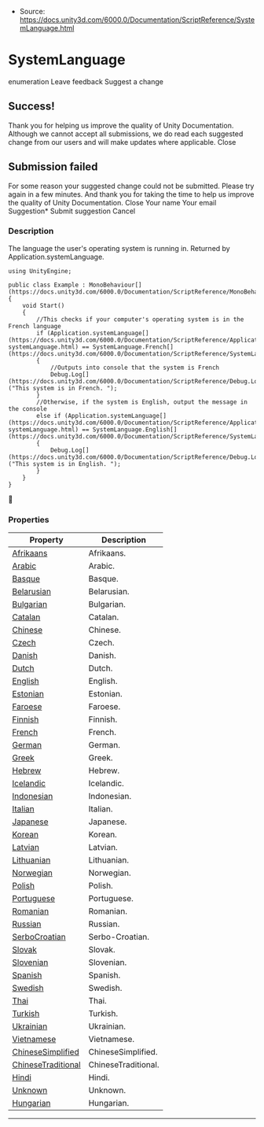 * Source: https://docs.unity3d.com/6000.0/Documentation/ScriptReference/SystemLanguage.html

# SystemLanguage
enumeration
Leave feedback
Suggest a change
## Success!
Thank you for helping us improve the quality of Unity Documentation. Although we cannot accept all submissions, we do read each suggested change from our users and will make updates where applicable.
Close
## Submission failed
For some reason your suggested change could not be submitted. Please <a>try again</a> in a few minutes. And thank you for taking the time to help us improve the quality of Unity Documentation.
Close
Your name Your email Suggestion* Submit suggestion
Cancel
### Description
The language the user's operating system is running in. Returned by Application.systemLanguage.
```
using UnityEngine;  
  
public class Example : MonoBehaviour[](https://docs.unity3d.com/6000.0/Documentation/ScriptReference/MonoBehaviour.html)
{
    void Start()
    {
        //This checks if your computer's operating system is in the French language
        if (Application.systemLanguage[](https://docs.unity3d.com/6000.0/Documentation/ScriptReference/Application-systemLanguage.html) == SystemLanguage.French[](https://docs.unity3d.com/6000.0/Documentation/ScriptReference/SystemLanguage.French.html))
        {
            //Outputs into console that the system is French
            Debug.Log[](https://docs.unity3d.com/6000.0/Documentation/ScriptReference/Debug.Log.html)("This system is in French. ");
        }
        //Otherwise, if the system is English, output the message in the console
        else if (Application.systemLanguage[](https://docs.unity3d.com/6000.0/Documentation/ScriptReference/Application-systemLanguage.html) == SystemLanguage.English[](https://docs.unity3d.com/6000.0/Documentation/ScriptReference/SystemLanguage.English.html))
        {
            Debug.Log[](https://docs.unity3d.com/6000.0/Documentation/ScriptReference/Debug.Log.html)("This system is in English. ");
        }
    }
}

```

### Properties
Property | Description  
---|---  
[Afrikaans](https://docs.unity3d.com/6000.0/Documentation/ScriptReference/SystemLanguage.Afrikaans.html) | Afrikaans.  
[Arabic](https://docs.unity3d.com/6000.0/Documentation/ScriptReference/SystemLanguage.Arabic.html) | Arabic.  
[Basque](https://docs.unity3d.com/6000.0/Documentation/ScriptReference/SystemLanguage.Basque.html) | Basque.  
[Belarusian](https://docs.unity3d.com/6000.0/Documentation/ScriptReference/SystemLanguage.Belarusian.html) | Belarusian.  
[Bulgarian](https://docs.unity3d.com/6000.0/Documentation/ScriptReference/SystemLanguage.Bulgarian.html) | Bulgarian.  
[Catalan](https://docs.unity3d.com/6000.0/Documentation/ScriptReference/SystemLanguage.Catalan.html) | Catalan.  
[Chinese](https://docs.unity3d.com/6000.0/Documentation/ScriptReference/SystemLanguage.Chinese.html) | Chinese.  
[Czech](https://docs.unity3d.com/6000.0/Documentation/ScriptReference/SystemLanguage.Czech.html) | Czech.  
[Danish](https://docs.unity3d.com/6000.0/Documentation/ScriptReference/SystemLanguage.Danish.html) | Danish.  
[Dutch](https://docs.unity3d.com/6000.0/Documentation/ScriptReference/SystemLanguage.Dutch.html) | Dutch.  
[English](https://docs.unity3d.com/6000.0/Documentation/ScriptReference/SystemLanguage.English.html) | English.  
[Estonian](https://docs.unity3d.com/6000.0/Documentation/ScriptReference/SystemLanguage.Estonian.html) | Estonian.  
[Faroese](https://docs.unity3d.com/6000.0/Documentation/ScriptReference/SystemLanguage.Faroese.html) | Faroese.  
[Finnish](https://docs.unity3d.com/6000.0/Documentation/ScriptReference/SystemLanguage.Finnish.html) | Finnish.  
[French](https://docs.unity3d.com/6000.0/Documentation/ScriptReference/SystemLanguage.French.html) | French.  
[German](https://docs.unity3d.com/6000.0/Documentation/ScriptReference/SystemLanguage.German.html) | German.  
[Greek](https://docs.unity3d.com/6000.0/Documentation/ScriptReference/SystemLanguage.Greek.html) | Greek.  
[Hebrew](https://docs.unity3d.com/6000.0/Documentation/ScriptReference/SystemLanguage.Hebrew.html) | Hebrew.  
[Icelandic](https://docs.unity3d.com/6000.0/Documentation/ScriptReference/SystemLanguage.Icelandic.html) | Icelandic.  
[Indonesian](https://docs.unity3d.com/6000.0/Documentation/ScriptReference/SystemLanguage.Indonesian.html) | Indonesian.  
[Italian](https://docs.unity3d.com/6000.0/Documentation/ScriptReference/SystemLanguage.Italian.html) | Italian.  
[Japanese](https://docs.unity3d.com/6000.0/Documentation/ScriptReference/SystemLanguage.Japanese.html) | Japanese.  
[Korean](https://docs.unity3d.com/6000.0/Documentation/ScriptReference/SystemLanguage.Korean.html) | Korean.  
[Latvian](https://docs.unity3d.com/6000.0/Documentation/ScriptReference/SystemLanguage.Latvian.html) | Latvian.  
[Lithuanian](https://docs.unity3d.com/6000.0/Documentation/ScriptReference/SystemLanguage.Lithuanian.html) | Lithuanian.  
[Norwegian](https://docs.unity3d.com/6000.0/Documentation/ScriptReference/SystemLanguage.Norwegian.html) | Norwegian.  
[Polish](https://docs.unity3d.com/6000.0/Documentation/ScriptReference/SystemLanguage.Polish.html) | Polish.  
[Portuguese](https://docs.unity3d.com/6000.0/Documentation/ScriptReference/SystemLanguage.Portuguese.html) | Portuguese.  
[Romanian](https://docs.unity3d.com/6000.0/Documentation/ScriptReference/SystemLanguage.Romanian.html) | Romanian.  
[Russian](https://docs.unity3d.com/6000.0/Documentation/ScriptReference/SystemLanguage.Russian.html) | Russian.  
[SerboCroatian](https://docs.unity3d.com/6000.0/Documentation/ScriptReference/SystemLanguage.SerboCroatian.html) | Serbo-Croatian.  
[Slovak](https://docs.unity3d.com/6000.0/Documentation/ScriptReference/SystemLanguage.Slovak.html) | Slovak.  
[Slovenian](https://docs.unity3d.com/6000.0/Documentation/ScriptReference/SystemLanguage.Slovenian.html) | Slovenian.  
[Spanish](https://docs.unity3d.com/6000.0/Documentation/ScriptReference/SystemLanguage.Spanish.html) | Spanish.  
[Swedish](https://docs.unity3d.com/6000.0/Documentation/ScriptReference/SystemLanguage.Swedish.html) | Swedish.  
[Thai](https://docs.unity3d.com/6000.0/Documentation/ScriptReference/SystemLanguage.Thai.html) | Thai.  
[Turkish](https://docs.unity3d.com/6000.0/Documentation/ScriptReference/SystemLanguage.Turkish.html) | Turkish.  
[Ukrainian](https://docs.unity3d.com/6000.0/Documentation/ScriptReference/SystemLanguage.Ukrainian.html) | Ukrainian.  
[Vietnamese](https://docs.unity3d.com/6000.0/Documentation/ScriptReference/SystemLanguage.Vietnamese.html) | Vietnamese.  
[ChineseSimplified](https://docs.unity3d.com/6000.0/Documentation/ScriptReference/SystemLanguage.ChineseSimplified.html) | ChineseSimplified.  
[ChineseTraditional](https://docs.unity3d.com/6000.0/Documentation/ScriptReference/SystemLanguage.ChineseTraditional.html) | ChineseTraditional.  
[Hindi](https://docs.unity3d.com/6000.0/Documentation/ScriptReference/SystemLanguage.Hindi.html) | Hindi.  
[Unknown](https://docs.unity3d.com/6000.0/Documentation/ScriptReference/SystemLanguage.Unknown.html) | Unknown.  
[Hungarian](https://docs.unity3d.com/6000.0/Documentation/ScriptReference/SystemLanguage.Hungarian.html) | Hungarian.  
* * *

